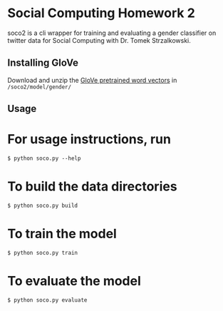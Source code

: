 Social Computing Homework 2
===============================

soco2 is a cli wrapper for training and evaluating a gender classifier on twitter data for Social Computing with Dr. Tomek Strzalkowski. 

Installing GloVe 
----------------
Download and unzip the [GloVe pretrained word vectors](http://nlp.stanford.edu/data/glove.6B.zip) in `/soco2/model/gender/`


Usage
-----
# For usage instructions, run
```shell script
$ python soco.py --help
```
# To build the data directories

```shell script
$ python soco.py build
```

# To train the model
```shell script
$ python soco.py train
```

# To evaluate the model
```shell script
$ python soco.py evaluate
```